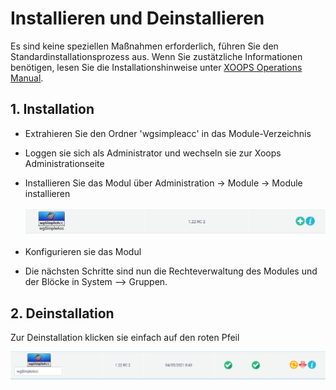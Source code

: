 # Installieren und Deinstallieren

Es sind keine speziellen Maßnahmen erforderlich, führen Sie den Standardinstallationsprozess aus. Wenn Sie zustätzliche Informationen benötigen, lesen Sie die Installationshinweise unter [XOOPS Operations Manual](http://goo.gl/adT2i).

## 1. Installation

* Extrahieren Sie den Ordner 'wgsimpleacc' in das Module-Verzeichnis
* Loggen sie sich als Administrator und wechseln sie zur Xoops Administrationseite
* Installieren Sie das Modul über Administration -&gt; Module -&gt; Module installieren

  ![Die Moduladministration und Installation](../.gitbook/assets/de_admin_install.png)

* Konfigurieren sie das Modul
* Die nächsten Schritte sind nun die Rechteverwaltung des Modules und der Blöcke in System --&gt; Gruppen.

## 2. Deinstallation

Zur Deinstallation klicken sie einfach auf den roten Pfeil

![Deinstallation in der Moduladministration](../.gitbook/assets/de_admin_uninstall.png)

